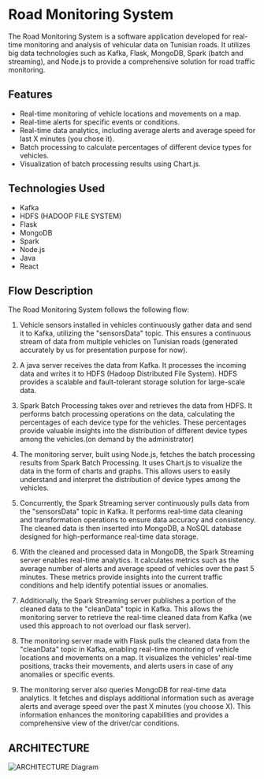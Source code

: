 # Road Monitoring System

The Road Monitoring System is a software application developed for real-time monitoring and analysis of vehicular data on Tunisian roads. It utilizes big data technologies such as Kafka, Flask, MongoDB, Spark (batch and streaming), and Node.js to provide a comprehensive solution for road traffic monitoring.

## Features

- Real-time monitoring of vehicle locations and movements on a map.
- Real-time alerts for specific events or conditions.
- Real-time data analytics, including average alerts and average speed for last X minutes (you chose it).
- Batch processing to calculate percentages of different device types for vehicles.
- Visualization of batch processing results using Chart.js.

## Technologies Used

- Kafka
- HDFS (HADOOP FILE SYSTEM)
- Flask
- MongoDB
- Spark
- Node.js
- Java
- React

## Flow Description

The Road Monitoring System follows the following flow:

1. Vehicle sensors installed in vehicles continuously gather data and send it to Kafka, utilizing the "sensorsData" topic. This ensures a continuous stream of data from multiple vehicles on Tunisian roads (generated accurately by us for presentation purpose for now).

2. A java server receives the data from Kafka. It processes the incoming data and writes it to HDFS (Hadoop Distributed File System). HDFS provides a scalable and fault-tolerant storage solution for large-scale data.

3. Spark Batch Processing takes over and retrieves the data from HDFS. It performs batch processing operations on the data, calculating the percentages of each device type for the vehicles. These percentages provide valuable insights into the distribution of different device types among the vehicles.(on demand by the administrator)

4. The monitoring server, built using Node.js, fetches the batch processing results from Spark Batch Processing. It uses Chart.js to visualize the data in the form of charts and graphs. This allows users to easily understand and interpret the distribution of device types among the vehicles.

5. Concurrently, the Spark Streaming server continuously pulls data from the "sensorsData" topic in Kafka. It performs real-time data cleaning and transformation operations to ensure data accuracy and consistency. The cleaned data is then inserted into MongoDB, a NoSQL database designed for high-performance real-time data storage.

6. With the cleaned and processed data in MongoDB, the Spark Streaming server enables real-time analytics. It calculates metrics such as the average number of alerts and average speed of vehicles over the past 5 minutes. These metrics provide insights into the current traffic conditions and help identify potential issues or anomalies.

7. Additionally, the Spark Streaming server publishes a portion of the cleaned data to the "cleanData" topic in Kafka. This allows the monitoring server to retrieve the real-time cleaned data from Kafka (we used this approach to not overload our flask server).

8. The monitoring server made with Flask pulls the cleaned data from the "cleanData" topic in Kafka, enabling real-time monitoring of vehicle locations and movements on a map. It visualizes the vehicles' real-time positions, tracks their movements, and alerts users in case of any anomalies or specific events.

9. The monitoring server also queries MongoDB for real-time data analytics. It fetches and displays additional information such as average alerts and average speed over the past X minutes (you choose X). This information enhances the monitoring capabilities and provides a comprehensive view of the driver/car conditions.


## ARCHITECTURE
![ARCHITECTURE Diagram](https://i.ibb.co/Y0cF56h/Screenshot-from-2023-05-12-00-42-10.png)
